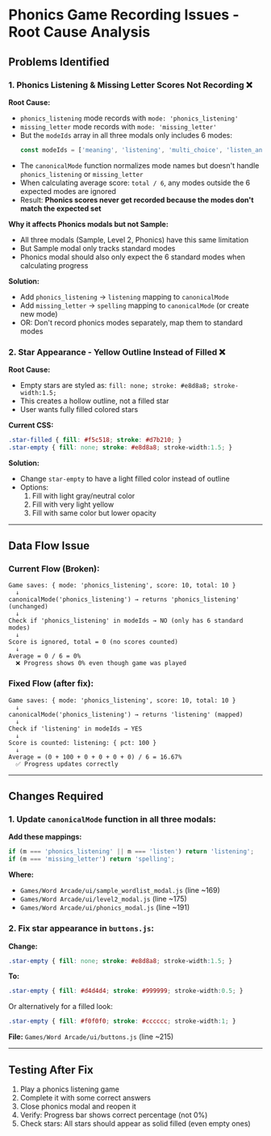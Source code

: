 # Phonics Game Recording Issues - Root Cause Analysis

## Problems Identified

### 1. **Phonics Listening & Missing Letter Scores Not Recording** ❌

**Root Cause:** 
- `phonics_listening` mode records with `mode: 'phonics_listening'`
- `missing_letter` mode records with `mode: 'missing_letter'`
- But the `modeIds` array in all three modals only includes 6 modes:
  ```javascript
  const modeIds = ['meaning', 'listening', 'multi_choice', 'listen_and_spell', 'spelling', 'level_up'];
  ```
- The `canonicalMode` function normalizes mode names but doesn't handle `phonics_listening` or `missing_letter`
- When calculating average score: `total / 6`, any modes outside the 6 expected modes are ignored
- Result: **Phonics scores never get recorded because the modes don't match the expected set**

**Why it affects Phonics modals but not Sample:**
- All three modals (Sample, Level 2, Phonics) have this same limitation
- But Sample modal only tracks standard modes
- Phonics modal should also only expect the 6 standard modes when calculating progress

**Solution:** 
- Add `phonics_listening` → `listening` mapping to `canonicalMode`
- Add `missing_letter` → `spelling` mapping to `canonicalMode` (or create new mode)
- OR: Don't record phonics modes separately, map them to standard modes

### 2. **Star Appearance - Yellow Outline Instead of Filled** ❌

**Root Cause:**
- Empty stars are styled as: `fill: none; stroke: #e8d8a8; stroke-width:1.5;`
- This creates a hollow outline, not a filled star
- User wants fully filled colored stars

**Current CSS:**
```css
.star-filled { fill: #f5c518; stroke: #d7b210; }
.star-empty { fill: none; stroke: #e8d8a8; stroke-width:1.5; }
```

**Solution:**
- Change `star-empty` to have a light filled color instead of outline
- Options:
  1. Fill with light gray/neutral color
  2. Fill with very light yellow
  3. Fill with same color but lower opacity

---

## Data Flow Issue

### Current Flow (Broken):
```
Game saves: { mode: 'phonics_listening', score: 10, total: 10 }
  ↓
canonicalMode('phonics_listening') → returns 'phonics_listening' (unchanged)
  ↓
Check if 'phonics_listening' in modeIds → NO (only has 6 standard modes)
  ↓
Score is ignored, total = 0 (no scores counted)
  ↓
Average = 0 / 6 = 0%
  ❌ Progress shows 0% even though game was played
```

### Fixed Flow (after fix):
```
Game saves: { mode: 'phonics_listening', score: 10, total: 10 }
  ↓
canonicalMode('phonics_listening') → returns 'listening' (mapped)
  ↓
Check if 'listening' in modeIds → YES
  ↓
Score is counted: listening: { pct: 100 }
  ↓
Average = (0 + 100 + 0 + 0 + 0 + 0) / 6 = 16.67%
  ✅ Progress updates correctly
```

---

## Changes Required

### 1. Update `canonicalMode` function in all three modals:

**Add these mappings:**
```javascript
if (m === 'phonics_listening' || m === 'listen') return 'listening';
if (m === 'missing_letter') return 'spelling';
```

**Where:**
- `Games/Word Arcade/ui/sample_wordlist_modal.js` (line ~169)
- `Games/Word Arcade/ui/level2_modal.js` (line ~175)
- `Games/Word Arcade/ui/phonics_modal.js` (line ~191)

### 2. Fix star appearance in `buttons.js`:

**Change:**
```css
.star-empty { fill: none; stroke: #e8d8a8; stroke-width:1.5; }
```

**To:**
```css
.star-empty { fill: #d4d4d4; stroke: #999999; stroke-width:0.5; }
```

Or alternatively for a filled look:
```css
.star-empty { fill: #f0f0f0; stroke: #cccccc; stroke-width:1; }
```

**File:** `Games/Word Arcade/ui/buttons.js` (line ~215)

---

## Testing After Fix

1. Play a phonics listening game
2. Complete it with some correct answers
3. Close phonics modal and reopen it
4. Verify: Progress bar shows correct percentage (not 0%)
5. Check stars: All stars should appear as solid filled (even empty ones)
